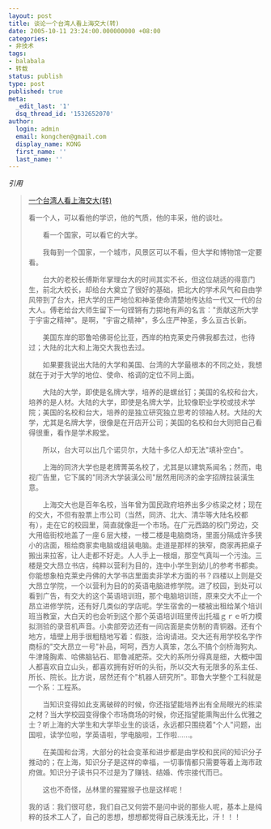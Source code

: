 ```yaml
---
layout: post
title: 谈论一个台湾人看上海交大(转)
date: 2005-10-11 23:24:00.000000000 +08:00
categories:
- 非技术
tags:
- balabala
- 转载
status: publish
type: post
published: true
meta:
  _edit_last: '1'
  dsq_thread_id: '1532652070'
author:
  login: admin
  email: kongchen@gmail.com
  display_name: KONG
  first_name: ''
  last_name: ''
---
```

_引用_

> [一个台湾人看上海交大(转)][0]
> 
> 看一个人，可以看他的学识，他的气质，他的丰采，他的谈吐。
> 
> 　　看一个国家，可以看它的大学。
> 
> 　　我每到一个国家，一个城市，风景区可以不看，但大学和博物馆一定要看。
> 
> 　　台大的老校长傅斯年掌理台大的时间其实不长，但这位胡适的得意门生，前北大校长，却给台大奠立了很好的基础，把北大的学术风气和自由学风带到了台大，把大学的庄严地位和神圣使命清楚地传达给一代又一代的台大人。傅老给台大师生留下一句铿锵有力掷地有声的名言："贡献这所大学于宇宙之精神"。是啊，"宇宙之精神"，多么庄严神圣，多么亘古长新。
> 
> 　　美国东岸的耶鲁哈佛哥伦比亚，西岸的柏克莱史丹佛我都去过，也待过；大陆的北大和上海交大我也去过。
> 
> 　　如果要我说出大陆的大学和美国、台湾的大学最根本的不同之处，我想就在于对于大学的地位、使命、格调的定位不同上面。
> 
> 　　大陆的大学，即使是名牌大学，培养的是螺丝钉；美国的名校和台大，培养的是人材。大陆的大学，即使是名牌大学，比较像职业学校或技术学院；美国的名校和台大，培养的是独立研究独立思考的领袖人材。大陆的大学，尤其是名牌大学，很像是在开店开公司；美国的名校和台大则把自己看得很重，看作是学术殿堂。
> 
> 　　所以，台大可以出几个诺贝尔，大陆十多亿人却无法"填补空白"。
> 
> 　　上海的同济大学也是老牌菁英名校了，尤其是以建筑系闻名；然而，电视广告里，它下属的"同济大学装潢公司"居然用同济的金字招牌拉装潢生意。
> 
> 　　上海交大也是百年名校，当年曾为国民政府培养出多少栋梁之材；现在的交大，不但有股票上市公司（当然，同济、北大、清华等大陆名校都有），走在它的校园里，简直就像逛一个市场。在广元西路的校门旁边，交大用临街校地盖了一座６层大楼，一楼二楼是电脑商场，里面分隔成许多狭小的店面，租给商家卖电脑或组装电脑。走道是那样的狭窄，商家再把桌子搬出来拉客，让人走都不好走。人人手上一根烟，那空气真叫一个污浊。三楼是交大昂立书店，纯粹以营利为目的，连中小学生到幼儿的参考书都卖。你能想象柏克莱史丹佛的大学书店里面卖非学术方面的书？四楼以上则是交大昂立学院，一个以营利为目的的英语电脑进修学院。进了校园，到处可以看到广告，有交大的这个英语培训班，那个电脑培训班，原来交大不止一个昂立进修学院，还有好几类似的学店呢。学生宿舍的一楼被出租给某个培训班当教室，大白天的也会听到这个那个英语培训班里传出托福ｇｒｅ听力模拟测验的录音机声音。小卖部旁边还有一间店面是卖仿制的青铜器。还有个地方，墙壁上用手很粗糙地写着：假肢，洽询请进。交大还有用学校名字作商标的"交大昂立一号"补品，呵呵，西方人真笨，怎么不搞个剑桥海狗丸、牛津隆胸素、哈佛脑钻石、耶鲁减肥茶。交大的系所分得真是细，大概中国人都喜欢自立山头，都喜欢拥有好听的头衔，所以交大有无限多的系主任、所长、院长。比方说，居然还有个"机器人研究所"。耶鲁大学整个工科就是一个系：工程系。
> 
> 　　当知识变得如此支离破碎的时候，你还指望能培养出有全局眼光的栋梁之材？当大学校园变得像个市场商场的时候，你还指望能熏陶出什么优雅之士？听上海的大学生和大学毕业生的谈话，永远都只围绕着"个人"问题，出国啦，读学位啦，学英语啦，学电脑啦，工作啦......。
> 
> 　　在美国和台湾，大部分的社会变革和进步都是由学校和民间的知识分子推动的；在上海，知识分子是这样的幸福，一切事情都只需要等着上海市政府做。知识分子读书只不过是为了赚钱、结婚、传宗接代而已。
> 
> 　　这也不奇怪，丛林里的猩猩猴子也是这样呢！
> 
> 我的话：我们很可悲，我们自己又何尝不是问中说的那些人呢，基本上是纯粹的技术工人了，自己的思想，想想都觉得自己肤浅无比，汗！！！
> 

[0]: http://spaces.msn.com/members/fjye/blog/cns!1pfNtTtLe1bhEhX8pmqJBRiw!142.entry